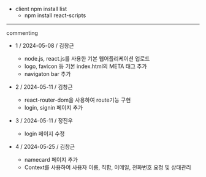 * client npm install list
  - npm install react-scripts


* * *
commenting

* 1 / 2024-05-08 / 김창근
  - node.js, react.js를 사용한 기본 웹어플리케이션 업로드 
  - logo, favicon 등 기본 index.html의 META 태그 추가
  - navigaton bar 추가 

* 2 / 2024-05-11 / 김창근
  - react-router-dom을 사용하여 route기능 구현
  - login, signin 페이지 추가

* 3 / 2024-05-11 / 정진우
  - login 페이지 수정

* 4 / 2024-05-25 / 김창근 
  - namecard 페이지 추가
  - Context를 사용하여 사용자 이름, 직함, 이메일, 전화번호 요청 및 상태관리